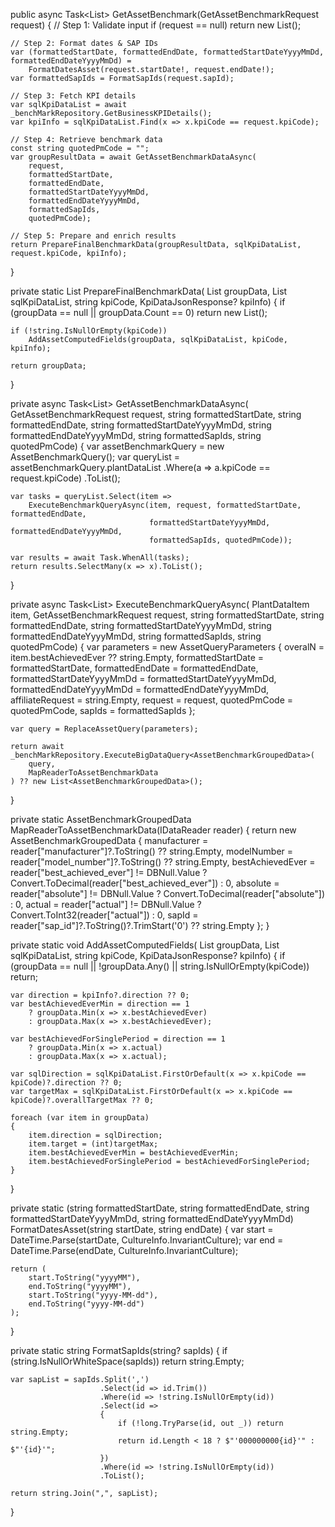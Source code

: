 public async Task<List<AssetBenchmarkGroupedData>> GetAssetBenchmark(GetAssetBenchmarkRequest request)
{
    // Step 1: Validate input
    if (request == null) 
        return new List<AssetBenchmarkGroupedData>();

    // Step 2: Format dates & SAP IDs
    var (formattedStartDate, formattedEndDate, formattedStartDateYyyyMmDd, formattedEndDateYyyyMmDd) =
        FormatDatesAsset(request.startDate!, request.endDate!);
    var formattedSapIds = FormatSapIds(request.sapId);

    // Step 3: Fetch KPI details
    var sqlKpiDataList = await _benchMarkRepository.GetBusinessKPIDetails();
    var kpiInfo = sqlKpiDataList.Find(x => x.kpiCode == request.kpiCode);

    // Step 4: Retrieve benchmark data
    const string quotedPmCode = "";
    var groupResultData = await GetAssetBenchmarkDataAsync(
        request,
        formattedStartDate,
        formattedEndDate,
        formattedStartDateYyyyMmDd,
        formattedEndDateYyyyMmDd,
        formattedSapIds,
        quotedPmCode);

    // Step 5: Prepare and enrich results
    return PrepareFinalBenchmarkData(groupResultData, sqlKpiDataList, request.kpiCode, kpiInfo);
}

private static List<AssetBenchmarkGroupedData> PrepareFinalBenchmarkData(
    List<AssetBenchmarkGroupedData> groupData,
    List<KpiDataJsonResponse> sqlKpiDataList,
    string kpiCode,
    KpiDataJsonResponse? kpiInfo)
{
    if (groupData == null || groupData.Count == 0)
        return new List<AssetBenchmarkGroupedData>();

    if (!string.IsNullOrEmpty(kpiCode))
        AddAssetComputedFields(groupData, sqlKpiDataList, kpiCode, kpiInfo);

    return groupData;
}

private async Task<List<AssetBenchmarkGroupedData>> GetAssetBenchmarkDataAsync(
    GetAssetBenchmarkRequest request,
    string formattedStartDate,
    string formattedEndDate,
    string formattedStartDateYyyyMmDd,
    string formattedEndDateYyyyMmDd,
    string formattedSapIds,
    string quotedPmCode)
{
    var assetBenchmarkQuery = new AssetBenchmarkQuery();
    var queryList = assetBenchmarkQuery.plantDataList
        .Where(a => a.kpiCode == request.kpiCode)
        .ToList();

    var tasks = queryList.Select(item =>
        ExecuteBenchmarkQueryAsync(item, request, formattedStartDate, formattedEndDate,
                                   formattedStartDateYyyyMmDd, formattedEndDateYyyyMmDd,
                                   formattedSapIds, quotedPmCode));

    var results = await Task.WhenAll(tasks);
    return results.SelectMany(x => x).ToList();
}

private async Task<List<AssetBenchmarkGroupedData>> ExecuteBenchmarkQueryAsync(
    PlantDataItem item,
    GetAssetBenchmarkRequest request,
    string formattedStartDate,
    string formattedEndDate,
    string formattedStartDateYyyyMmDd,
    string formattedEndDateYyyyMmDd,
    string formattedSapIds,
    string quotedPmCode)
{
    var parameters = new AssetQueryParameters
    {
        overalN = item.bestAchievedEver ?? string.Empty,
        formattedStartDate = formattedStartDate,
        formattedEndDate = formattedEndDate,
        formattedStartDateYyyyMmDd = formattedStartDateYyyyMmDd,
        formattedEndDateYyyyMmDd = formattedEndDateYyyyMmDd,
        affiliateRequest = string.Empty,
        request = request,
        quotedPmCode = quotedPmCode,
        sapIds = formattedSapIds
    };

    var query = ReplaceAssetQuery(parameters);

    return await _benchMarkRepository.ExecuteBigDataQuery<AssetBenchmarkGroupedData>(
        query,
        MapReaderToAssetBenchmarkData
    ) ?? new List<AssetBenchmarkGroupedData>();
}

private static AssetBenchmarkGroupedData MapReaderToAssetBenchmarkData(IDataReader reader)
{
    return new AssetBenchmarkGroupedData
    {
        manufacturer = reader["manufacturer"]?.ToString() ?? string.Empty,
        modelNumber = reader["model_number"]?.ToString() ?? string.Empty,
        bestAchievedEver = reader["best_achieved_ever"] != DBNull.Value ? Convert.ToDecimal(reader["best_achieved_ever"]) : 0,
        absolute = reader["absolute"] != DBNull.Value ? Convert.ToDecimal(reader["absolute"]) : 0,
        actual = reader["actual"] != DBNull.Value ? Convert.ToInt32(reader["actual"]) : 0,
        sapId = reader["sap_id"]?.ToString()?.TrimStart('0') ?? string.Empty
    };
}

private static void AddAssetComputedFields(
    List<AssetBenchmarkGroupedData> groupData,
    List<KpiDataJsonResponse> sqlKpiDataList,
    string kpiCode,
    KpiDataJsonResponse? kpiInfo)
{
    if (groupData == null || !groupData.Any() || string.IsNullOrEmpty(kpiCode))
        return;

    var direction = kpiInfo?.direction ?? 0;
    var bestAchievedEverMin = direction == 1
        ? groupData.Min(x => x.bestAchievedEver)
        : groupData.Max(x => x.bestAchievedEver);

    var bestAchievedForSinglePeriod = direction == 1
        ? groupData.Min(x => x.actual)
        : groupData.Max(x => x.actual);

    var sqlDirection = sqlKpiDataList.FirstOrDefault(x => x.kpiCode == kpiCode)?.direction ?? 0;
    var targetMax = sqlKpiDataList.FirstOrDefault(x => x.kpiCode == kpiCode)?.overallTargetMax ?? 0;

    foreach (var item in groupData)
    {
        item.direction = sqlDirection;
        item.target = (int)targetMax;
        item.bestAchievedEverMin = bestAchievedEverMin;
        item.bestAchievedForSinglePeriod = bestAchievedForSinglePeriod;
    }
}

private static (string formattedStartDate, string formattedEndDate, string formattedStartDateYyyyMmDd, string formattedEndDateYyyyMmDd)
    FormatDatesAsset(string startDate, string endDate)
{
    var start = DateTime.Parse(startDate, CultureInfo.InvariantCulture);
    var end = DateTime.Parse(endDate, CultureInfo.InvariantCulture);

    return (
        start.ToString("yyyyMM"),
        end.ToString("yyyyMM"),
        start.ToString("yyyy-MM-dd"),
        end.ToString("yyyy-MM-dd")
    );
}

private static string FormatSapIds(string? sapIds)
{
    if (string.IsNullOrWhiteSpace(sapIds))
        return string.Empty;

    var sapList = sapIds.Split(',')
                        .Select(id => id.Trim())
                        .Where(id => !string.IsNullOrEmpty(id))
                        .Select(id =>
                        {
                            if (!long.TryParse(id, out _)) return string.Empty;
                            return id.Length < 18 ? $"'000000000{id}'" : $"'{id}'";
                        })
                        .Where(id => !string.IsNullOrEmpty(id))
                        .ToList();

    return string.Join(",", sapList);
}
